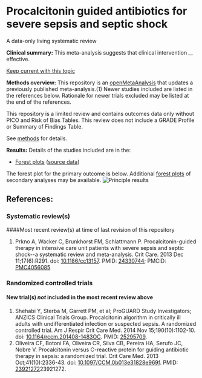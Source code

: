 # Procalcitonin guided antibiotics for severe sepsis and septic shock
A data-only living systematic review

**Clinical summary:** This meta-analysis suggests that clinical intervention *__* effective.

[Keep current with this topic](Keep-up.md)

**Methods overview:** This repository is an [openMetaAnalysis](https://openmetaanalysis.github.io/) that updates a previously published meta-analysis.(1) Newer studies included are listed in the references below. Rationale for newer trials excluded may be listed at the end of the references. 

This repository is a limited review and contains outcomes data only without PICO and Risk of Bias Tables.  This review does not include a GRADE Profile or Summary of Findings Table.

See [methods](http://openmetaanalysis.github.io/methods.html) for details.

**Results:** Details of the studies included are in the:
* [Forest plots](../../tree/master/forest-plots) ([source data](../../tree/master/data))

The forest plot for the primary outcome is below. Additional [forest plots](../../tree/master/forest-plots) of secondary analyses may be available. 
![Principle results](https://raw.githubusercontent.com/openMetaAnalysis/Procalcitonin-guided-antibiotics-for-severe-sepsis-and-septic-shock/master/forest-plots/Outcome-Primary.png "Principle results")

References:
----------------------------------
### Systematic review(s)
####Most recent review(s) at time of last revision of this repository
1. Prkno A, Wacker C, Brunkhorst FM, Schlattmann P. Procalcitonin-guided therapy in intensive care unit patients with severe sepsis and septic shock--a systematic
review and meta-analysis. Crit Care. 2013 Dec 11;17(6):R291. doi: [10.1186/cc13157](http://dx.doi.org/10.1186/cc13157).  PMID: [24330744](http://pubmed.gov/24330744); PMCID: [PMC4056085](http://pubmedcentral.gov/PMC4056085)

### Randomized controlled trials 
#### New trial(s) *not* included in the most recent review above
1. Shehabi Y, Sterba M, Garrett PM, et al; ProGUARD Study Investigators; ANZICS Clinical Trials Group. Procalcitonin algorithm in critically ill adults with
undifferentiated infection or suspected sepsis. A randomized controlled trial. Am J Respir Crit Care Med. 2014 Nov 15;190(10):1102-10. doi:
[10.1164/rccm.201408-1483OC](http://dx.doi.org/10.1164/rccm.201408-1483OC.). PMID: [25295709](http://pubmed.gov/25295709).
2. Oliveira CF, Botoni FA, Oliveira CR, Silva CB, Pereira HA, Serufo JC, Nobre V. Procalcitonin versus C-reactive protein for guiding antibiotic therapy in sepsis:
a randomized trial. Crit Care Med. 2013 Oct;41(10):2336-43. doi: [10.1097/CCM.0b013e31828e969f](http://dx.doi.org/10.1097/CCM.0b013e31828e969f). PMID: [23921272](http://pubmed.gov/)23921272.
